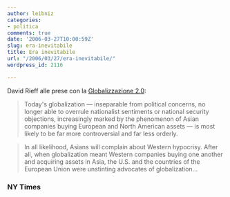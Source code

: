 ```yaml
---
author: leibniz
categories:
- politica
comments: true
date: '2006-03-27T10:00:59Z'
slug: era-inevitabile
title: Era inevitabile
url: "/2006/03/27/era-inevitabile/"
wordpress_id: 2116

---
```

David Rieff alle prese con la [Globalizzazione 2.0](http://www.nytimes.com/2006/03/26/magazine/326wwln_lede.2.html?ex=1301029200&en=507b495e63c6e804&ei=5088&partner=rssnyt&emc=rss):


> Today's globalization — inseparable from political concerns, no longer able to overrule nationalist sentiments or national security objections, increasingly marked by the phenomenon of Asian companies buying European and North American assets — is most likely to be far more controversial and far less orderly.




> In all likelihood, Asians will complain about Western hypocrisy. After all, when globalization meant Western companies buying one another and acquiring assets in Asia, the U.S. and the countries of the European Union were unstinting advocates of globalization...




### NY Times
